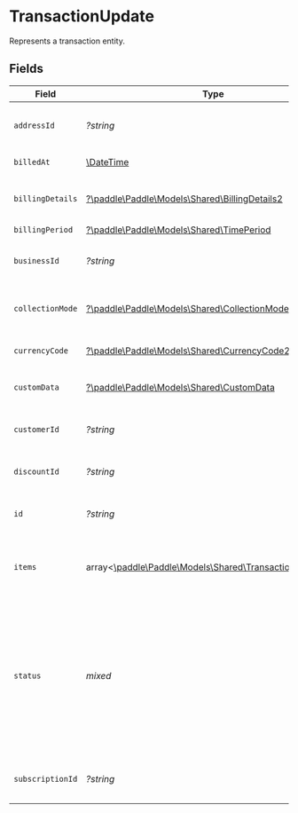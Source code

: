 # TransactionUpdate

Represents a transaction entity.


## Fields

| Field                                                                                                                                                                                                                | Type                                                                                                                                                                                                                 | Required                                                                                                                                                                                                             | Description                                                                                                                                                                                                          | Example                                                                                                                                                                                                              |
| -------------------------------------------------------------------------------------------------------------------------------------------------------------------------------------------------------------------- | -------------------------------------------------------------------------------------------------------------------------------------------------------------------------------------------------------------------- | -------------------------------------------------------------------------------------------------------------------------------------------------------------------------------------------------------------------- | -------------------------------------------------------------------------------------------------------------------------------------------------------------------------------------------------------------------- | -------------------------------------------------------------------------------------------------------------------------------------------------------------------------------------------------------------------- |
| `addressId`                                                                                                                                                                                                          | *?string*                                                                                                                                                                                                            | :heavy_minus_sign:                                                                                                                                                                                                   | Unique Paddle ID for this address entity, prefixed with `add_`.                                                                                                                                                      | add_01gm302t81w94gyjpjpqypkzkf                                                                                                                                                                                       |
| `billedAt`                                                                                                                                                                                                           | [\DateTime](https://www.php.net/manual/en/class.datetime.php)                                                                                                                                                        | :heavy_minus_sign:                                                                                                                                                                                                   | RFC 3339 datetime string.                                                                                                                                                                                            | 2024-10-12T07:20:50.52Z                                                                                                                                                                                              |
| `billingDetails`                                                                                                                                                                                                     | [?\paddle\Paddle\Models\Shared\BillingDetails2](../../models/shared/BillingDetails2.md)                                                                                                                              | :heavy_minus_sign:                                                                                                                                                                                                   | Details for invoicing. Required if `collection_mode` is `manual`.                                                                                                                                                    |                                                                                                                                                                                                                      |
| `billingPeriod`                                                                                                                                                                                                      | [?\paddle\Paddle\Models\Shared\TimePeriod](../../models/shared/TimePeriod.md)                                                                                                                                        | :heavy_minus_sign:                                                                                                                                                                                                   | N/A                                                                                                                                                                                                                  |                                                                                                                                                                                                                      |
| `businessId`                                                                                                                                                                                                         | *?string*                                                                                                                                                                                                            | :heavy_minus_sign:                                                                                                                                                                                                   | Unique Paddle ID for this business entity, prefixed with `biz_`.                                                                                                                                                     | biz_01grrebrzaee2qj2fqqhmcyzaj                                                                                                                                                                                       |
| `collectionMode`                                                                                                                                                                                                     | [?\paddle\Paddle\Models\Shared\CollectionMode2](../../models/shared/CollectionMode2.md)                                                                                                                              | :heavy_minus_sign:                                                                                                                                                                                                   | How payment is collected. `automatic` for checkout, `manual` for invoices.                                                                                                                                           |                                                                                                                                                                                                                      |
| `currencyCode`                                                                                                                                                                                                       | [?\paddle\Paddle\Models\Shared\CurrencyCode2](../../models/shared/CurrencyCode2.md)                                                                                                                                  | :heavy_minus_sign:                                                                                                                                                                                                   | Supported three-letter ISO 4217 currency code.                                                                                                                                                                       |                                                                                                                                                                                                                      |
| `customData`                                                                                                                                                                                                         | [?\paddle\Paddle\Models\Shared\CustomData](../../models/shared/CustomData.md)                                                                                                                                        | :heavy_minus_sign:                                                                                                                                                                                                   | Your own structured key-value data.                                                                                                                                                                                  |                                                                                                                                                                                                                      |
| `customerId`                                                                                                                                                                                                         | *?string*                                                                                                                                                                                                            | :heavy_minus_sign:                                                                                                                                                                                                   | Unique Paddle ID for this customer entity, prefixed with `ctm_`.                                                                                                                                                     | ctm_01grnn4zta5a1mf02jjze7y2ys                                                                                                                                                                                       |
| `discountId`                                                                                                                                                                                                         | *?string*                                                                                                                                                                                                            | :heavy_minus_sign:                                                                                                                                                                                                   | Unique Paddle ID for this discount, prefixed with `dsc_`.                                                                                                                                                            | dsc_01gv5kpg05xp104ek2fmgjwttf                                                                                                                                                                                       |
| `id`                                                                                                                                                                                                                 | *?string*                                                                                                                                                                                                            | :heavy_minus_sign:                                                                                                                                                                                                   | Unique Paddle ID for this transaction entity, prefixed with `txn_`.                                                                                                                                                  | txn_01h04vsbhqc62t8hmd4z3b578c                                                                                                                                                                                       |
| `items`                                                                                                                                                                                                              | array<[\paddle\Paddle\Models\Shared\TransactionItemInput](../../models/shared/TransactionItemInput.md)>                                                                                                              | :heavy_check_mark:                                                                                                                                                                                                   | List of items on this transaction. For calculated totals, use `details.line_items`.                                                                                                                                  |                                                                                                                                                                                                                      |
| `status`                                                                                                                                                                                                             | *mixed*                                                                                                                                                                                                              | :heavy_minus_sign:                                                                                                                                                                                                   | Status of this transaction. You may set a transaction to `billed` or `canceled`. Billed transactions cannot be changed.<br/><br/>For manually-collected transactions, marking as `billed` is essentially issuing an invoice. |                                                                                                                                                                                                                      |
| `subscriptionId`                                                                                                                                                                                                     | *?string*                                                                                                                                                                                                            | :heavy_minus_sign:                                                                                                                                                                                                   | Unique Paddle ID for this subscription entity, prefixed with `sub_`.                                                                                                                                                 | sub_01h04vsc0qhwtsbsxh3422wjs4                                                                                                                                                                                       |